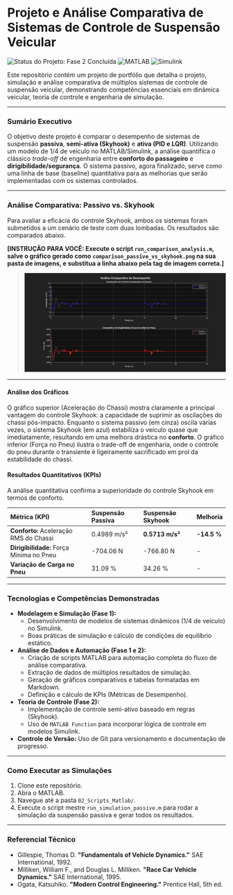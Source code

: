 # Projeto e Análise Comparativa de Sistemas de Controle de Suspensão Veicular

![Status do Projeto: Fase 2 Concluída](https://img.shields.io/badge/status-Fase%202%20Concluída-blue)
![MATLAB](https://img.shields.io/badge/MATLAB-R2025a-blue?logo=mathworks)
![Simulink](https://img.shields.io/badge/Simulink-Control%20System-blue?logo=mathworks)

Este repositório contém um projeto de portfólio que detalha o projeto, simulação e análise comparativa de múltiplos sistemas de controle de suspensão veicular, demonstrando competências essenciais em dinâmica veicular, teoria de controle e engenharia de simulação.

---

### **Sumário Executivo**

O objetivo deste projeto é comparar o desempenho de sistemas de suspensão **passiva**, **semi-ativa (Skyhook)** e **ativa (PID e LQR)**. Utilizando um modelo de 1/4 de veículo no MATLAB/Simulink, a análise quantifica o clássico *trade-off* de engenharia entre **conforto do passageiro** e **dirigibilidade/segurança**. O sistema passivo, agora finalizado, serve como uma linha de base (baseline) quantitativa para as melhorias que serão implementadas com os sistemas controlados.

---

### **Análise Comparativa: Passivo vs. Skyhook**

Para avaliar a eficácia do controle Skyhook, ambos os sistemas foram submetidos a um cenário de teste com duas lombadas. Os resultados são comparados abaixo.

**[INSTRUÇÃO PARA VOCÊ: Execute o script `run_comparison_analysis.m`, salve o gráfico gerado como `comparison_passive_vs_skyhook.png` na sua pasta de imagens, e substitua a linha abaixo pela tag de imagem correta.]**

> ![Comparativo](03_Resultados/comparison_passive_vs_skyhook.png)

---

#### **Análise dos Gráficos**
O gráfico superior (Aceleração do Chassi) mostra claramente a principal vantagem do controle Skyhook: a capacidade de suprimir as oscilações do chassi pós-impacto. Enquanto o sistema passivo (em cinza) oscila várias vezes, o sistema Skyhook (em azul) estabiliza o veículo quase que imediatamente, resultando em uma melhora drástica no **conforto**. O gráfico inferior (Força no Pneu) ilustra o trade-off de engenharia, onde o controle do pneu durante o transiente é ligeiramente sacrificado em prol da estabilidade do chassi.

#### **Resultados Quantitativos (KPIs)**

A análise quantitativa confirma a superioridade do controle Skyhook em termos de conforto.

| Métrica (KPI) | Suspensão Passiva | Suspensão Skyhook | Melhoria |
| :--- | :--- | :--- | :--- |
| **Conforto:** Aceleração RMS do Chassi | 0.4989 m/s² | **0.5713 m/s²** | **-14.5 %** |
| **Dirigibilidade:** Força Mínima no Pneu | -704.06 N | -766.80 N | - |
| **Variação de Carga no Pneu** | 31.09 % | 34.26 % | - |

---

### **Tecnologias e Competências Demonstradas**

* **Modelagem e Simulação (Fase 1):**
    * Desenvolvimento de modelos de sistemas dinâmicos (1/4 de veículo) no Simulink.
    * Boas práticas de simulação e cálculo de condições de equilíbrio estático.
* **Análise de Dados e Automação (Fase 1 e 2):**
    * Criação de scripts MATLAB para automação completa do fluxo de análise comparativa.
    * Extração de dados de múltiplos resultados de simulação.
    * Geração de gráficos comparativos e tabelas formatadas em Markdown.
    * Definição e cálculo de KPIs (Métricas de Desempenho).
* **Teoria de Controle (Fase 2):**
    * Implementação de controle semi-ativo baseado em regras (Skyhook).
    * Uso de `MATLAB Function` para incorporar lógica de controle em modelos Simulink.
* **Controle de Versão:** Uso de Git para versionamento e documentação de progresso.

---

### **Como Executar as Simulações**

1.  Clone este repositório.
2.  Abra o MATLAB.
3.  Navegue até a pasta `02_Scripts_Matlab/`.
4.  Execute o script mestre `run_simulation_passive.m` para rodar a simulação da suspensão passiva e gerar todos os resultados.

---

### **Referencial Técnico**

* Gillespie, Thomas D. **"Fundamentals of Vehicle Dynamics."** SAE International, 1992.
* Milliken, William F., and Douglas L. Milliken. **"Race Car Vehicle Dynamics."** SAE International, 1995.
* Ogata, Katsuhiko. **"Modern Control Engineering."** Prentice Hall, 5th ed.